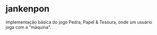# jankenpon
Implementação básica do jogo Pedra, Papel &amp; Tesoura, onde um usuário joga com a "màquina".
